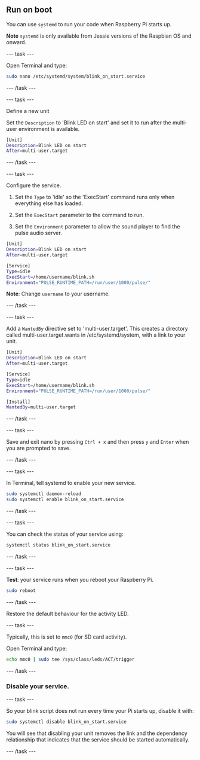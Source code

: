 ## Run on boot

You can use `systemd` to run your code when Raspberry Pi starts up.

**Note** `systemd` is only available from Jessie versions of the Raspbian OS and onward.

--- task ---

Open Terminal and type:

```bash
sudo nano /etc/systemd/system/blink_on_start.service
```

--- /task ---

--- task ---

Define a new unit 

Set the `Description` to 'Blink LED on start' and set it to run after the multi-user environment is available. 

```bash
[Unit]
Description=Blink LED on start
After=multi-user.target
```

--- /task ---

--- task ---

Configure the service.

1. Set the `Type` to 'idle' so the 'ExecStart' command runs only when everything else has loaded.

1. Set the `ExecStart` parameter to the command to run.

1. Set the `Environment` parameter to allow the sound player to find the pulse audio server.

```bash
[Unit]
Description=Blink LED on start
After=multi-user.target

[Service]
Type=idle
ExecStart=/home/username/blink.sh
Environment="PULSE_RUNTIME_PATH=/run/user/1000/pulse/"
```

**Note**: Change `username` to your username.

--- /task ---

--- task ---

Add a `WantedBy` directive set to 'multi-user.target'. This creates a directory called multi-user.target.wants in /etc/systemd/system, with a link to your unit.

```bash
[Unit]
Description=Blink LED on start
After=multi-user.target

[Service]
Type=idle
ExecStart=/home/username/blink.sh
Environment="PULSE_RUNTIME_PATH=/run/user/1000/pulse/"

[Install]
WantedBy=multi-user.target
```
--- /task ---

--- task ---

Save and exit nano by pressing `Ctrl + x` and then press `y` and `Enter` when you are prompted to save.

--- /task ---

--- task ---

In Terminal, tell systemd to enable your new service.

```bash
sudo systemctl daemon-reload
sudo systemctl enable blink_on_start.service
```

--- /task ---

--- task ---

You can check the status of your service using:
```bash
systemctl status blink_on_start.service
```

--- /task ---

--- task ---

**Test**: your service runs when you reboot your Raspberry Pi.

```bash
sudo reboot
```

--- /task ---

Restore the default behaviour for the activity LED. 

--- task ---

Typically, this is set to `mmc0` (for SD card activity).

Open Terminal and type:

```bash
echo mmc0 | sudo tee /sys/class/leds/ACT/trigger
```
--- /task ---

### Disable your service.

--- task ---

So your blink script does not run every time your Pi starts up, disable it with:

```bash
sudo systemctl disable blink_on_start.service
```

You will see that disabling your unit removes the link and the dependency relationship that indicates that the service should be started automatically.

--- /task ---
